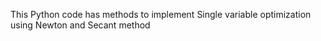 This Python code has methods to implement Single variable optimization using Newton and Secant method
